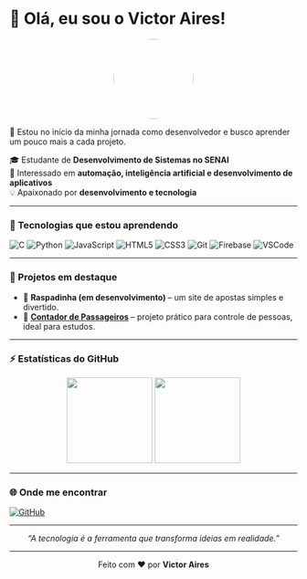 # 👋 Olá, eu sou o Victor Aires!

<p align="center">
  <img src="https://github.com/codebyaires.png" width="140" style="border-radius: 50%;" />
</p>

🧠 Estou no início da minha jornada como desenvolvedor e busco aprender um pouco mais a cada projeto.

🎓 Estudante de **Desenvolvimento de Sistemas no SENAI**  
🚀 Interessado em **automação, inteligência artificial e desenvolvimento de aplicativos**  
💡 Apaixonado por **desenvolvimento e tecnologia**  

---

### 🧠 Tecnologias que estou aprendendo
![C](https://img.shields.io/badge/C-00599C?style=for-the-badge&logo=c&logoColor=white)
![Python](https://img.shields.io/badge/Python-3776AB?style=for-the-badge&logo=python&logoColor=white)
![JavaScript](https://img.shields.io/badge/JavaScript-F7DF1E?style=for-the-badge&logo=javascript&logoColor=black)
![HTML5](https://img.shields.io/badge/HTML5-E34F26?style=for-the-badge&logo=html5&logoColor=white)
![CSS3](https://img.shields.io/badge/CSS3-1572B6?style=for-the-badge&logo=css3&logoColor=white)
![Git](https://img.shields.io/badge/Git-F05032?style=for-the-badge&logo=git&logoColor=white)
![Firebase](https://img.shields.io/badge/Firebase-FFCA28?style=for-the-badge&logo=firebase&logoColor=black)
![VSCode](https://img.shields.io/badge/VSCode-007ACC?style=for-the-badge&logo=visualstudiocode&logoColor=white)

---

### 💼 Projetos em destaque
- 🎰 **Raspadinha (em desenvolvimento)** – um site de apostas simples e divertido.  
- 🧮 [**Contador de Passageiros**](https://github.com/codebyaires/contador_passageiros) – projeto prático para controle de pessoas, ideal para estudos.

---

### ⚡ Estatísticas do GitHub
<p align="center">
  <img src="https://github-readme-stats.vercel.app/api?username=codebyaires&show_icons=true&theme=tokyonight" height="150"/>
  <img src="https://github-readme-stats.vercel.app/api/top-langs/?username=codebyaires&layout=compact&theme=tokyonight" height="150"/>
</p>

---

### 🌐 Onde me encontrar
[![GitHub](https://img.shields.io/badge/GitHub-100000?style=for-the-badge&logo=github&logoColor=white)](https://github.com/codebyaires)

---

<p align="center">
  <i>“A tecnologia é a ferramenta que transforma ideias em realidade.”</i>
</p>

---

<p align="center">
  Feito com ❤️ por <b>Victor Aires</b>
</p>
